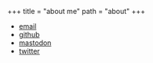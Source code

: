 +++
title = "about me"
path = "about"
+++

- [email](mailto:sandro@stikić.com)
- [github](https://github.com/opeik)
- <a rel="me" href="https://hachyderm.io/@opeik">mastodon</a>
- [twitter](https://twitter.com/iamopeik)
